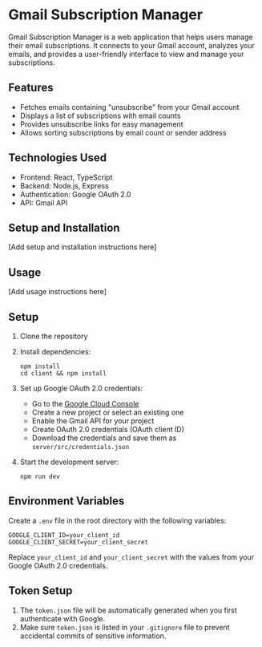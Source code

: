 # Gmail Subscription Manager

Gmail Subscription Manager is a web application that helps users manage their email subscriptions. It connects to your Gmail account, analyzes your emails, and provides a user-friendly interface to view and manage your subscriptions.

## Features

- Fetches emails containing "unsubscribe" from your Gmail account
- Displays a list of subscriptions with email counts
- Provides unsubscribe links for easy management
- Allows sorting subscriptions by email count or sender address

## Technologies Used

- Frontend: React, TypeScript
- Backend: Node.js, Express
- Authentication: Google OAuth 2.0
- API: Gmail API

## Setup and Installation

[Add setup and installation instructions here]

## Usage

[Add usage instructions here]

## Setup

1. Clone the repository
2. Install dependencies:
   ```
   npm install
   cd client && npm install
   ```
3. Set up Google OAuth 2.0 credentials:
   - Go to the [Google Cloud Console](https://console.cloud.google.com/)
   - Create a new project or select an existing one
   - Enable the Gmail API for your project
   - Create OAuth 2.0 credentials (OAuth client ID)
   - Download the credentials and save them as `server/src/credentials.json`

4. Start the development server:
   ```
   npm run dev
   ```

## Environment Variables

Create a `.env` file in the root directory with the following variables:

```
GOOGLE_CLIENT_ID=your_client_id
GOOGLE_CLIENT_SECRET=your_client_secret
```

Replace `your_client_id` and `your_client_secret` with the values from your Google OAuth 2.0 credentials.

## Token Setup

1. The `token.json` file will be automatically generated when you first authenticate with Google.
2. Make sure `token.json` is listed in your `.gitignore` file to prevent accidental commits of sensitive information.


